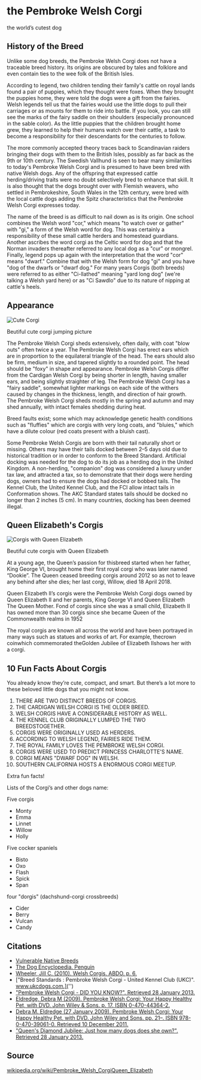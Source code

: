 
# the Pembroke Welsh Corgi

the world’s cutest dog

## History of the Breed

Unlike some dog breeds, the Pembroke Welsh Corgi does not have a traceable breed history. Its origins are obscured by tales and folklore and even contain ties to the wee folk of the British Isles.

According to legend, two children tending their family's cattle on royal lands found a pair of puppies, which they thought were foxes. When they brought the puppies home, they were told the dogs were a gift from the fairies. Welsh legends tell us that the fairies would use the little dogs to pull their carriages or as mounts for them to ride into battle. If you look, you can still see the marks of the fairy saddle on their shoulders (especially pronounced in the sable color). As the little puppies that the children brought home grew, they learned to help their humans watch over their cattle, a task to become a responsibility for their descendants for the centuries to follow.

The more commonly accepted theory traces back to Scandinavian raiders bringing their dogs with them to the British Isles, possibly as far back as the 9th or 10th century. The Swedish Vallhund is seen to bear many similarities to today's Pembroke Welsh Corgi and is presumed to have been bred with native Welsh dogs. Any of the offspring that expressed cattle herding/driving traits were no doubt selectively bred to enhance that skill. It is also thought that the dogs brought over with Flemish weavers, who settled in Pembrokeshire, South Wales in the 12th century, were bred with the local cattle dogs adding the Spitz characteristics that the Pembroke Welsh Corgi expresses today.

The name of the breed is as difficult to nail down as is its origin. One school combines the Welsh word "cor," which means "to watch over or gather" with "gi," a form of the Welsh word for dog. This was certainly a responsibility of these small cattle herders and homestead guardians. Another ascribes the word corgi as the Celtic word for dog and that the Norman invaders thereafter referred to any local dog as a "cur" or mongrel. Finally, legend pops up again with the interpretation that the word "cor" means "dwarf." Combine that with the Welsh form for dog "gi" and you have "dog of the dwarfs or "dwarf dog." For many years Corgis (both breeds) were referred to as either "Ci-llathed" meaning "yard long dog" (we're talking a Welsh yard here) or as "Ci Sawdlo" due to its nature of nipping at cattle's heels.

## Appearance
![Cute Corgi](images/corgi.jpg)

Beutiful cute corgi jumping picture

The Pembroke Welsh Corgi sheds extensively, often daily, with coat "blow outs" often twice a year. The Pembroke Welsh Corgi has erect ears which are in proportion to the equilateral triangle of the head. The ears should also be firm, medium in size, and tapered slightly to a rounded point. The head should be "foxy" in shape and appearance. Pembroke Welsh Corgis differ from the Cardigan Welsh Corgi by being shorter in length, having smaller ears, and being slightly straighter of leg. The Pembroke Welsh Corgi has a "fairy saddle", somewhat lighter markings on each side of the withers caused by changes in the thickness, length, and direction of hair growth. The Pembroke Welsh Corgi sheds mostly in the spring and autumn and may shed annually, with intact females shedding during heat.

Breed faults exist; some which may acknowledge genetic health conditions such as "fluffies" which are corgis with very long coats, and "bluies," which have a dilute colour (red coats present with a bluish cast).

Some Pembroke Welsh Corgis are born with their tail naturally short or missing. Others may have their tails docked between 2–5 days old due to historical tradition or in order to conform to the Breed Standard. Artificial docking was needed for the dog to do its job as a herding dog in the United Kingdom. A non-herding, "companion" dog was considered a luxury under tax law, and attracted a tax, so to demonstrate that their dogs were herding dogs, owners had to ensure the dogs had docked or bobbed tails. The Kennel Club, the United Kennel Club, and the FCI allow intact tails in Conformation shows. The AKC Standard states tails should be docked no longer than 2 inches (5 cm). In many countries, docking has been deemed illegal.

## Queen Elizabeth's Corgis
![Corgis with Queen Elizabeth](images/corgis.jpg)

Beutiful cute corgis with Queen Elizabeth

At a young age, the Queen’s passion for thisbreed started when her father, King George VI, brought home their first royal corgi who was later named “Dookie”. The Queen ceased breeding corgis around 2012 so as not to leave any behind after she dies; her last corgi, Willow, died 18 April 2018.

Queen Elizabeth II’s corgis were the Pembroke Welsh Corgi dogs owned by Queen Elizabeth II and her parents, King George VI and Queen Elizabeth The Queen Mother. Fond of corgis since she was a small child, Elizabeth II has owned more than 30 corgis since she became Queen of the Commonwealth realms in 1952

The royal corgis are known all across the world and have been portrayed in many ways such as statues and works of art. For example, thecrown coinwhich commemorated theGolden Jubilee of Elizabeth IIshows her with a corgi.

## 10 Fun Facts About Corgis

You already know they’re cute, compact, and smart. But there’s a lot more to these beloved little dogs that you might not know.

1.  THERE ARE TWO DISTINCT BREEDS OF CORGIS.
2.  THE CARDIGAN WELSH CORGI IS THE OLDER BREED.
3.  WELSH CORGIS HAVE A CONSIDERABLE HISTORY AS WELL.
4.  THE KENNEL CLUB ORIGINALLY LUMPED THE TWO BREEDSTOGETHER.
5.  CORGIS WERE ORIGINALLY USED AS HERDERS.
6.  ACCORDING TO WELSH LEGEND, FAIRIES RIDE THEM.
7.  THE ROYAL FAMILY LOVES THE PEMBROKE WELSH CORGI.
8.  CORGIS WERE USED TO PREDICT PRINCESS CHARLOTTE'S NAME.
9.  CORGI MEANS "DWARF DOG" IN WELSH.
10.  SOUTHERN CALIFORNIA HOSTS A ENORMOUS CORGI MEETUP.

Extra fun facts!

Lists of the Corgi’s and other dogs name:

Five corgis

*   Monty
*   Emma
*   Linnet
*   Willow
*   Holly

Five cocker spaniels

*   Bisto
*   Oxo
*   Flash
*   Spick
*   Span

four "dorgis" (dachshund-corgi crossbreeds)

*   Cider
*   Berry
*   Vulcan
*   Candy


## Citations

*   [Vulnerable Native Breeds](https://en.wikipedia.org/wiki/Vulnerable_dog_breeds_of_the_United_Kingdom)
*   [The Dog Encyclopedia. Penguin](https://books.google.com/books?id=ZWLyAAAAQBAJ&pg=PA59&dq=Pembroke+Welsh+Corgi+life+expectancy+years&hl=en&sa=X&ei=A6PpUqr4NPTTsATKrYDoCw&ved=0CEAQ6AEwAg#v=onepage&q=Pembroke%20Welsh%20Corgi%20life%20expectancy%20years&f=false)
*   [Wheeler, Jill C. (2010). Welsh Corgis. ABDO. p. 6.](https://books.google.com/books?id=hMbUoWHTgQkC&pg=PA6&dq=Pembroke+Welsh+Corgi+1107&hl=en&sa=X&ei=LqTpUrDIEeeysATd04Eg&ved=0CDsQ6AEwAA#v=onepage&q=Pembroke%20Welsh%20Corgi%201107&f=false)
*   ["Breed Standards : Pembroke Welsh Corgi - United Kennel Club (UKC)". www.ukcdogs.com.]('')
*   ["Pembroke Welsh Corgi - DID YOU KNOW?". Retrieved 28 January 2013.]('')
*   [Eldredge, Debra M (2009). Pembroke Welsh Corgi: Your Happy Healthy Pet, with DVD. John Wiley & Sons. p. 17. ISBN 0-470-44364-2.]('')
*   [Debra M. Eldredge (27 January 2009). Pembroke Welsh Corgi: Your Happy Healthy Pet, with DVD. John Wiley and Sons. pp. 21–. ISBN 978-0-470-39061-0. Retrieved 10 December 2011.]('')
*   ["Queen's Diamond Jubilee: Just how many dogs does she own?". Retrieved 28 January 2013.]('')

## Source

[wikipedia.org/wiki/Pembroke_Welsh_CorgiQueen_Elizabeth](https://en.wikipedia.org/wiki/Pembroke_Welsh_Corgi#Queen_Elizabeth's_Corgis)
